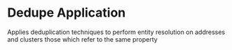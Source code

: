 # Dedupe Application
Applies deduplication techniques to perform entity resolution on addresses and clusters those which refer to the same property 

